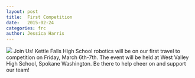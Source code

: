 ```yaml
---
layout: post
title:  First Competition
date:   2015-02-24
categories: frc
author: Jessica Harris
---
```

![](/images/IMG_0347.JPG)
Join Us!
Kettle Falls High School robotics will be on our first travel to competition on Friday, March 6th-7th. The event will be held at West Valley High School, Spokane Washington. Be there to help cheer on and support our team!
